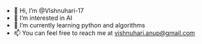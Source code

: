 - 👋 Hi, I’m @VIshnuhari-17
- 👀 I’m interested in AI
- 🌱 I’m currently learning python and algorithms
- 📫 You can feel free to reach me at vishnuhari.anup@gmail.com

<!---
VIshnuhari-17/VIshnuhari-17 is a ✨ special ✨ repository because its `README.md` (this file) appears on your GitHub profile.
You can click the Preview link to take a look at your changes.
--->

<!---
- 💞️ I’m looking to collaborate on ...
--->
